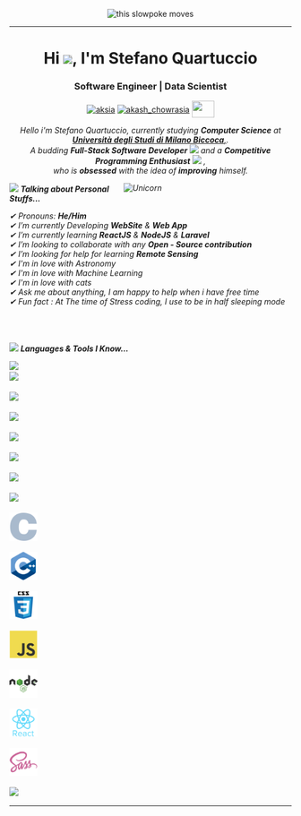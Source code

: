 <p align="center">
  <img src="https://miro.medium.com/max/680/1*IRGHmiGsa16stedQvIaZfw.gif" alt="this slowpoke moves" height=300/>
</p>
<hr>
<h1 align="center">Hi <img style="-webkit-user-select: none;margin: auto;cursor: zoom-in;background-color: hsl(0, 0%, 90%);transition: background-color 300ms;" src="https://images-wixmp-ed30a86b8c4ca887773594c2.wixmp.com/f/047d29ab-efcd-43f8-9ed0-7ec01a552759/dbi503k-31ee8306-c36b-48ed-8eea-9a161599b24a.gif?token=eyJ0eXAiOiJKV1QiLCJhbGciOiJIUzI1NiJ9.eyJpc3MiOiJ1cm46YXBwOjdlMGQxODg5ODIyNjQzNzNhNWYwZDQxNWVhMGQyNmUwIiwic3ViIjoidXJuOmFwcDo3ZTBkMTg4OTgyMjY0MzczYTVmMGQ0MTVlYTBkMjZlMCIsImF1ZCI6WyJ1cm46c2VydmljZTpmaWxlLmRvd25sb2FkIl0sIm9iaiI6W1t7InBhdGgiOiIvZi8wNDdkMjlhYi1lZmNkLTQzZjgtOWVkMC03ZWMwMWE1NTI3NTkvZGJpNTAzay0zMWVlODMwNi1jMzZiLTQ4ZWQtOGVlYS05YTE2MTU5OWIyNGEuZ2lmIn1dXX0.hQeMhk1XoBAX5L5DV1lMwdbz4dY5A36lW_Ey956QPAA" width="60px">, I'm Stefano Quartuccio</h1>
<h3 align="center">Software Engineer | Data Scientist </h3>
<p align="center">
<a href="https://www.linkedin.com/in/stefano-quartuccio-9103ba157/" target="blank"><img align="center" src="https://www.flaticon.com/svg/vstatic/svg/174/174857.svg?token=exp=1615576145~hmac=f74c0b86524db9ce664613fbba89c98c" alt="aksia" height="30" width="40" /></a>
<a href="https://www.instagram.com/stefano.quartuccio99/" target="blank"><img align="center" src="https://www.flaticon.com/svg/vstatic/svg/1384/1384063.svg?token=exp=1615576210~hmac=c15d131161e215215ebe2fb067471a1a" alt="akash_chowrasia" height="30" width="40" /></a>
 <a href = "mailto: stefano.quartuccio@outlook.com"><img align="center" src="https://www.flaticon.com/svg/vstatic/svg/888/888903.svg?token=exp=1615576325~hmac=737f3c7103f2f90e1f7d3f505e91d680" height="30" width="40" /></a>
</p>
</p>



<p align="center">
  <em>
    Hello i'm Stefano Quartuccio, currently studying <b>Computer Science</b> at <a href="https://www.unimib.it"> <b>Università degli Studi di Milano Biccoca</b>,</a>. <br>
    A budding <b>Full-Stack Software Developer</b> <img src="https://github.com/TheDudeThatCode/TheDudeThatCode/blob/master/Assets/Developer.gif" width="30px"> and a <b>Competitive Programming Enthusiast</b>&nbsp;<img src="https://github.com/TheDudeThatCode/TheDudeThatCode/blob/master/Assets/Designer.gif" width="36px">&nbsp,<br>who is <b>obsessed</b>
    with the idea of <b>improving</b> himself.
</p>


<img align="right" width=300px alt="Unicorn" src="https://media.giphy.com/media/3ohs4BSacFKI7A717y/giphy.gif" />

<img src="https://media.giphy.com/media/1jgLDGD1Bn27e/source.gif" width="30px">&nbsp;***Talking about Personal Stuffs...***

✔ Pronouns: ***He/Him***  <br>
✔ I’m currently Developing **WebSite** & **Web App**<br>
✔ I’m currently learning **ReactJS** & **NodeJS** & **Laravel**<br>
✔ I’m looking to collaborate with any **Open - Source contribution**<br>
✔ I’m looking for help for learning **Remote Sensing**<br>
✔ I'm in love with Astronomy <br>
✔ I'm in love with Machine Learning <br>
✔ I'm in love with cats <br>
✔ Ask me about anything, I am happy to help when i have free time<br>
✔ Fun fact : *At The time of Stress coding, I use to be in half sleeping mode*<br><br><br><br>
 

<img src="https://media.giphy.com/media/1jgLDGD1Bn27e/source.gif" width="30px">&nbsp;***Languages & Tools I Know...***
<p align="left">

  <code><img height="50" src="https://github.com/uannabi/-/blob/master/resource/python-icon.svg"></code><code> 
  <img height="50" src="https://github.com/uannabi/-/blob/master/resource/dj.svg"> </code>
  <code> <img height="50" src="https://github.com/uannabi/-/blob/master/resource/docker-ar21.svg"> </code>
  <code> <img height="50" src="https://github.com/uannabi/-/blob/master/resource/git.svg"> </code>
  <code> <img height="50" src="https://github.com/uannabi/-/blob/master/resource/linux-ar21.svg"> </code>
  <code> <img height="50" src="https://github.com/uannabi/-/blob/master/resource/other/apache_hadoop-ar21.svg"> </code>
  <code> <img height="50" src="https://github.com/uannabi/-/blob/master/resource/other/mongodb-ar21.svg"> </code>
  <code> <img height="50" src="https://github.com/uannabi/-/blob/master/resource/other/mysql-ar21.svg"> </code>
  <code> <img height="50" src="https://raw.githubusercontent.com/devicons/devicon/master/icons/c/c-original.svg"> </code>
  <code> <img height="50" src="https://raw.githubusercontent.com/devicons/devicon/master/icons/cplusplus/cplusplus-original.svg"> </code>
  <code> <img height="50" src="https://raw.githubusercontent.com/devicons/devicon/master/icons/css3/css3-original-wordmark.svg"> </code>
  <code> <img height="50" src="https://raw.githubusercontent.com/devicons/devicon/master/icons/javascript/javascript-original.svg"> </code>
  <code> <img height="50" src="https://raw.githubusercontent.com/devicons/devicon/master/icons/nodejs/nodejs-original-wordmark.svg"> </code>
  <code> <img height="50" src="https://raw.githubusercontent.com/devicons/devicon/master/icons/react/react-original-wordmark.svg"> </code>
  <code> <img height="50" src="https://raw.githubusercontent.com/devicons/devicon/master/icons/sass/sass-original.svg"> </code>
  <code> <img height="50" src="  https://raw.githubusercontent.com/detain/svg-logos/780f25886640cef088af994181646db2f6b1a3f8/svg/selenium-logo.svg
"> </code>

  <hr>
  <p align="center">


